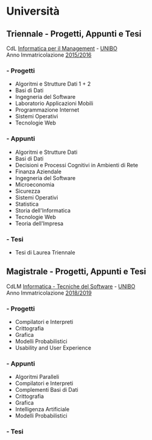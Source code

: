 # Università
## Triennale - Progetti, Appunti e Tesi <br />
CdL [Informatica per il Management](https://corsi.unibo.it/laurea/InformaticaManagement) - [UNIBO](http://www.unibo.it/it)  <br/>
Anno Immatricolazione [2015/2016](https://corsi.unibo.it/laurea/InformaticaManagement/insegnamenti?AnnoAccademico=2015)

### - Progetti
* Algoritmi e Strutture Dati 1 + 2
* Basi di Dati
* Ingegneria del Software
* Laboratorio Applicazioni Mobili
* Programmazione Internet
* Sistemi Operativi 
* Tecnologie Web

### - Appunti
* Algoritmi e Strutture Dati
* Basi di Dati
* Decisioni e Processi Cognitivi in Ambienti di Rete
* Finanza Aziendale
* Ingegneria del Software
* Microeconomia
* Sicurezza
* Sistemi Operativi
* Statistica
* Storia dell'Informatica
* Tecnologie Web
* Teoria dell'Impresa

### - Tesi
* Tesi di Laurea Triennale

## Magistrale - Progetti, Appunti e Tesi <br />
CdLM [Informatica - Tecniche del Software](https://corsi.unibo.it/magistrale/informatica) - [UNIBO](http://www.unibo.it/it)  <br/>
Anno Immatricolazione [2018/2019](https://corsi.unibo.it/magistrale/informatica/insegnamenti/piano?code=8028&year=2018&manifest=Manifesto-2018_8028_000_A58_2018)

### - Progetti
* Compilatori e Interpreti
* Crittografia
* Grafica
* Modelli Probabilistici
* Usability and User Experience

### - Appunti
* Algoritmi Paralleli
* Compilatori e Interpreti
* Complementi Basi di Dati
* Crittografia
* Grafica
* Intelligenza Artificiale
* Modelli Probabilistici

### - Tesi

